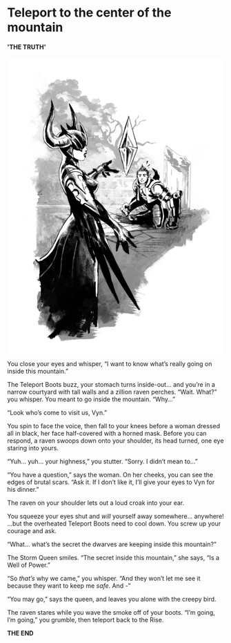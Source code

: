 # Teleport to the center of the mountain

#### 'THE TRUTH'

![](../../../../../../../.gitbook/assets/tony-and-queen.png)

You close your eyes and whisper, “I want to know what’s really going on inside this mountain.”

The Teleport Boots buzz, your stomach turns inside-out… and you’re in a narrow courtyard with tall walls and a zillion raven perches. “Wait. What?” you whisper. You meant to go inside the mountain. “Why…”

“Look who’s come to visit us, Vyn.”

You spin to face the voice, then fall to your knees before a woman dressed all in black, her face half-covered with a horned mask. Before you can respond, a raven swoops down onto your shoulder, its head turned, one eye staring into yours.

“Yuh… yuh… your highness,” you stutter. “Sorry. I didn’t mean to…”

“You have a question,” says the woman. On her cheeks, you can see the edges of brutal scars. “Ask it. If I don’t like it, I’ll give your eyes to Vyn for his dinner.”

The raven on your shoulder lets out a loud croak into your ear.

You squeeze your eyes shut and _will_ yourself away somewhere… anywhere! …but the overheated Teleport Boots need to cool down. You screw up your courage and ask.

“What… what’s the secret the dwarves are keeping inside this mountain?”

The Storm Queen smiles. “The secret inside this mountain,” she says, “Is a Well of Power.”

“So _that’s_ why we came,” you whisper. “And they won’t let me see it because they want to keep me _safe_. And -”

“You may go,” says the queen, and leaves you alone with the creepy bird.

The raven stares while you wave the smoke off of your boots. “I’m going, I’m going,” you grumble, then teleport back to the Rise.

**THE END**


